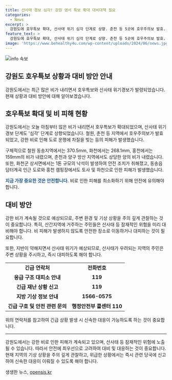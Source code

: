 ```yaml
---
title: 산사태 경보 심각! 강원 영서 특보 확대 대비대책 필요
categories:
  - News
excerpt: >
  강원도에 호우특보 확대, 산사태 위기 심각 단계로 상향. 춘천 등 5곳에 호우주의보 발효. 지금까지 내린 비의 양은 철원 370.5mm, 화천 268.1mm 등. 산사태 위기로 산림청이 심각 단계 경보 발령. 내일까지 강원 내륙과 산지에 30~100mm 비 예상. 주민들은 기상 상황을 주시하며 안전 대비 필요. MBC 뉴스 24시간 제보 접수 중.
feature_text: >
  강원도에 호우특보 확대, 산사태 위기 심각 단계로 상향. 춘천 등 5곳에 호우주의보 발효. 지금까지 내린 비의 양은 철원 370.5mm, 화천 268.1mm 등. 산사태 위기로 산림청이 심각 단계 경보 발령. 내일까지 강원 내륙과 산지에 30~100mm 비 예상. 주민들은 기상 상황을 주시하며 안전 대비 필요. MBC 뉴스 24시간 제보 접수 중.
image: 'https://www.behealthy4u.com/wp-content/uploads/2024/06/news.jpg'
---
```


<p><img src="https://www.behealthy4u.com/wp-content/uploads/2024/06/news.jpg" alt="info 속보" /></p>

<h2>강원도 호우특보 상황과 대비 방안 안내</h2>

<p data-ke-size="size16">강원도에서는 최근 많은 비가 내리면서 호우특보와 산사태 위기경보가 발령되었습니다. 현재 상황과 대비 방안에 대해 알아보겠습니다.</p>

<h2>호우특보 확대 및 비 피해 현황</h2>

<p>강원도에서는 오늘 아침부터 많은 비가 내리면서 호우특보가 확대되었으며, 산사태 위기경보 단계도 '심각' 단계로 상향되었습니다. 철원, 춘천 등 지역에서 호우주의보가 발효되었고, 강한 비로 인해 도로 운행에 차질을 빚는 등의 피해가 발생했습니다.</p>

<p>구체적으로 철원 동송지역에서는 370.5mm, 화천에서는 268.1mm, 홍천에서는 159mm의 비가 내렸으며, 춘천과 양구 방산 지역에서도 상당한 양의 비가 내렸습니다. 또한, 화천군 상서면에서는 1톤 규모의 낙석이 발생하여 안전 조치가 취해졌고, 동송읍 담터계곡 인근 도로와 홍천 캠핑장에서도 토사 및 하천으로 인한 피해가 발생했습니다.</p>

<p><b><span style="color: #1a5490;">지금 가장 중요한 것은 안전합니다.</span></b> 비로 인한 피해를 최소화하기 위해 안전에 유의해야 합니다.</p>

<h2>대비 방안</h2>

<p>강한 비가 계속될 것으로 예상되므로, 주변 환경 및 기상 상황을 주의 깊게 관찰하는 것이 중요합니다. 특히, 산간지역에 거주하는 주민들은 산사태 등 잠재적인 위험을 미리 대비해야 합니다. 비 피해가 발생하지 않도록 안전한 장소로 이동하거나 대피하는 것이 필요합니다.</p>

<p>또한, 지반이 약해지면서 산사태 위기가 예상되므로, 산사태가 우려되는 지역의 주민은 주변 상황을 주시하고, 즉시 대피하도록 해야 합니다.</p>

<table>
<tbody>
<tr>
<td style="text-align: center; height: 17px;"><b>긴급 연락처</b></td>
<td style="text-align: center; height: 17px;"><b>전화번호</b></td>
</tr>
<tr>
<td style="text-align: center; height: 17px;"><b>응급 구조 대피소 안내</b></td>
<td style="text-align: center; height: 17px;"><b>119</b></td>
</tr>
<tr>
<td style="text-align: center; height: 17px;"><b>긴급 재난 상황 신고</b></td>
<td style="text-align: center; height: 17px;"><b>119</b></td>
</tr>
<tr>
<td style="text-align: center; height: 17px;"><b>지방 기상 정보 안내</b></td>
<td style="text-align: center; height: 17px;"><b>1566-0575</b></td>
</tr>
<tr>
<td style="text-align: center; height: 17px;"><b>긴급 구호 및 안전 관련 문의</b></td>
<td style="text-align: center; height: 17px;"><b>행정안전부 콜센터 110</b></td>
</tr>
</tbody>
</table>

<p>위의 연락처를 참고하여 긴급 상황 발생 시 신속한 대응이 가능하도록 하는 것이 중요합니다.</p>

<hr>

<p data-ke-size="size16">강원도에서는 강한 비로 인한 피해가 계속되고 있으며, 산사태 등 잠재적인 위험에 노출될 수 있습니다. 따라서 안전에 최우선으로 고려하여 대비 및 대응하는 것이 중요합니다. 현재 지역의 기상 상황을 주의 깊게 관찰하고, 위급한 상황에서는 즉시 관련 당국에 신고하여 신속한 대응이 이뤄질 수 있도록 해야 합니다.</p>
생생한 뉴스, <a href="https://opensis.kr" rel="dofollow">opensis.kr</a>


